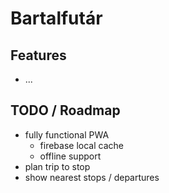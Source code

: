# Bartalfutár

## Features

- ...

## TODO / Roadmap

- fully functional PWA
  - firebase local cache
  - offline support
- plan trip to stop
- show nearest stops / departures
